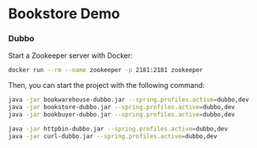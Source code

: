 # Bookstore Demo

### Dubbo

Start a Zookeeper server with Docker:

```bash
docker run --rm --name zookeeper -p 2181:2181 zookeeper
```

Then, you can start the project with the following command:

```bash
java -jar bookwarehouse-dubbo.jar --spring.profiles.active=dubbo,dev
java -jar bookstore-dubbo.jar --spring.profiles.active=dubbo,dev
java -jar bookbuyer-dubbo.jar --spring.profiles.active=dubbo,dev

java -jar httpbin-dubbo.jar --spring.profiles.active=dubbo,dev
java -jar curl-dubbo.jar --spring.profiles.active=dubbo,dev
```

